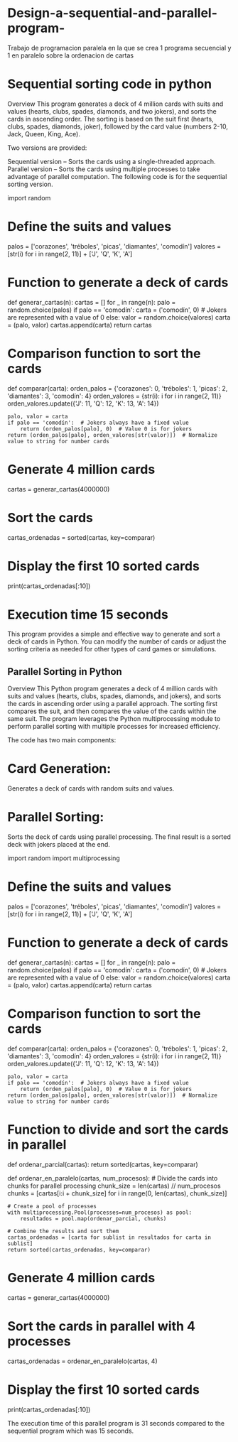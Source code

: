 # Design-a-sequential-and-parallel-program-
Trabajo de programacion paralela en la que se crea 1 programa secuencial y 1 en paralelo sobre la ordenacion de cartas

# Sequential sorting code in python
Overview
This program generates a deck of 4 million cards with suits and values (hearts, clubs, spades, diamonds, and two jokers), and sorts the cards in ascending order. The sorting is based on the suit first (hearts, clubs, spades, diamonds, joker), followed by the card value (numbers 2-10, Jack, Queen, King, Ace).

Two versions are provided:

Sequential version – Sorts the cards using a single-threaded approach.
Parallel version – Sorts the cards using multiple processes to take advantage of parallel computation.
The following code is for the sequential sorting version.

import random

# Define the suits and values
palos = ['corazones', 'tréboles', 'picas', 'diamantes', 'comodín']
valores = [str(i) for i in range(2, 11)] + ['J', 'Q', 'K', 'A']

# Function to generate a deck of cards
def generar_cartas(n):
    cartas = []
    for _ in range(n):
        palo = random.choice(palos)
        if palo == 'comodín':
            carta = ('comodín', 0)  # Jokers are represented with a value of 0
        else:
            valor = random.choice(valores)
            carta = (palo, valor)
        cartas.append(carta)
    return cartas

# Comparison function to sort the cards
def comparar(carta):
    orden_palos = {'corazones': 0, 'tréboles': 1, 'picas': 2, 'diamantes': 3, 'comodín': 4}
    orden_valores = {str(i): i for i in range(2, 11)}
    orden_valores.update({'J': 11, 'Q': 12, 'K': 13, 'A': 14})

    palo, valor = carta
    if palo == 'comodín':  # Jokers always have a fixed value
        return (orden_palos[palo], 0)  # Value 0 is for jokers
    return (orden_palos[palo], orden_valores[str(valor)])  # Normalize value to string for number cards

# Generate 4 million cards
cartas = generar_cartas(4000000)

# Sort the cards
cartas_ordenadas = sorted(cartas, key=comparar)

# Display the first 10 sorted cards
print(cartas_ordenadas[:10])

# Execution time 15 seconds

This program provides a simple and effective way to generate and sort a deck of cards in Python. You can modify the number of cards or adjust the sorting criteria as needed for other types of card games or simulations.

## Parallel Sorting in Python
Overview
This Python program generates a deck of 4 million cards with suits and values (hearts, clubs, spades, diamonds, and jokers), and sorts the cards in ascending order using a parallel approach. The sorting first compares the suit, and then compares the value of the cards within the same suit. The program leverages the Python multiprocessing module to perform parallel sorting with multiple processes for increased efficiency.

The code has two main components:

# Card Generation:
Generates a deck of cards with random suits and values.
# Parallel Sorting:
Sorts the deck of cards using parallel processing.
The final result is a sorted deck with jokers placed at the end.

import random
import multiprocessing

# Define the suits and values
palos = ['corazones', 'tréboles', 'picas', 'diamantes', 'comodín']
valores = [str(i) for i in range(2, 11)] + ['J', 'Q', 'K', 'A']

# Function to generate a deck of cards
def generar_cartas(n):
    cartas = []
    for _ in range(n):
        palo = random.choice(palos)
        if palo == 'comodín':
            carta = ('comodín', 0)  # Jokers are represented with a value of 0
        else:
            valor = random.choice(valores)
            carta = (palo, valor)
        cartas.append(carta)
    return cartas

# Comparison function to sort the cards
def comparar(carta):
    orden_palos = {'corazones': 0, 'tréboles': 1, 'picas': 2, 'diamantes': 3, 'comodín': 4}
    orden_valores = {str(i): i for i in range(2, 11)}
    orden_valores.update({'J': 11, 'Q': 12, 'K': 13, 'A': 14})

    palo, valor = carta
    if palo == 'comodín':  # Jokers always have a fixed value
        return (orden_palos[palo], 0)  # Value 0 is for jokers
    return (orden_palos[palo], orden_valores[str(valor)])  # Normalize value to string for number cards

# Function to divide and sort the cards in parallel
def ordenar_parcial(cartas):
    return sorted(cartas, key=comparar)

def ordenar_en_paralelo(cartas, num_procesos):
    # Divide the cards into chunks for parallel processing
    chunk_size = len(cartas) // num_procesos
    chunks = [cartas[i:i + chunk_size] for i in range(0, len(cartas), chunk_size)]

    # Create a pool of processes
    with multiprocessing.Pool(processes=num_procesos) as pool:
        resultados = pool.map(ordenar_parcial, chunks)

    # Combine the results and sort them
    cartas_ordenadas = [carta for sublist in resultados for carta in sublist]
    return sorted(cartas_ordenadas, key=comparar)

# Generate 4 million cards
cartas = generar_cartas(4000000)

# Sort the cards in parallel with 4 processes
cartas_ordenadas = ordenar_en_paralelo(cartas, 4)

# Display the first 10 sorted cards
print(cartas_ordenadas[:10])

The execution time of this parallel program is 31 seconds compared to the sequential program which was 15 seconds.

